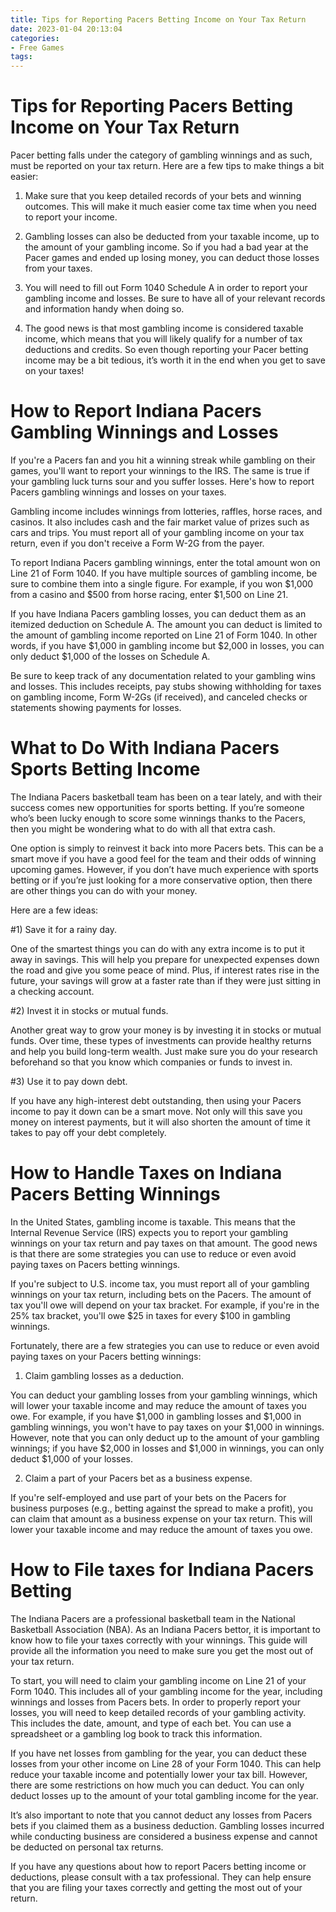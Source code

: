 ```yaml
---
title: Tips for Reporting Pacers Betting Income on Your Tax Return
date: 2023-01-04 20:13:04
categories:
- Free Games
tags:
---
```



#  Tips for Reporting Pacers Betting Income on Your Tax Return

Pacer betting falls under the category of gambling winnings and as such, must be reported on your tax return. Here are a few tips to make things a bit easier:

1. Make sure that you keep detailed records of your bets and winning outcomes. This will make it much easier come tax time when you need to report your income.

2. Gambling losses can also be deducted from your taxable income, up to the amount of your gambling income. So if you had a bad year at the Pacer games and ended up losing money, you can deduct those losses from your taxes.

3. You will need to fill out Form 1040 Schedule A in order to report your gambling income and losses. Be sure to have all of your relevant records and information handy when doing so.

4. The good news is that most gambling income is considered taxable income, which means that you will likely qualify for a number of tax deductions and credits. So even though reporting your Pacer betting income may be a bit tedious, it’s worth it in the end when you get to save on your taxes!

#  How to Report Indiana Pacers Gambling Winnings and Losses

If you're a Pacers fan and you hit a winning streak while gambling on their games, you'll want to report your winnings to the IRS. The same is true if your gambling luck turns sour and you suffer losses. Here's how to report Pacers gambling winnings and losses on your taxes.

Gambling income includes winnings from lotteries, raffles, horse races, and casinos. It also includes cash and the fair market value of prizes such as cars and trips. You must report all of your gambling income on your tax return, even if you don't receive a Form W-2G from the payer.

To report Indiana Pacers gambling winnings, enter the total amount won on Line 21 of Form 1040. If you have multiple sources of gambling income, be sure to combine them into a single figure. For example, if you won $1,000 from a casino and $500 from horse racing, enter $1,500 on Line 21.

If you have Indiana Pacers gambling losses, you can deduct them as an itemized deduction on Schedule A. The amount you can deduct is limited to the amount of gambling income reported on Line 21 of Form 1040. In other words, if you have $1,000 in gambling income but $2,000 in losses, you can only deduct $1,000 of the losses on Schedule A.

Be sure to keep track of any documentation related to your gambling wins and losses. This includes receipts, pay stubs showing withholding for taxes on gambling income, Form W-2Gs (if received), and canceled checks or statements showing payments for losses.

#  What to Do With Indiana Pacers Sports Betting Income

The Indiana Pacers basketball team has been on a tear lately, and with their success comes new opportunities for sports betting. If you’re someone who’s been lucky enough to score some winnings thanks to the Pacers, then you might be wondering what to do with all that extra cash.

One option is simply to reinvest it back into more Pacers bets. This can be a smart move if you have a good feel for the team and their odds of winning upcoming games. However, if you don’t have much experience with sports betting or if you’re just looking for a more conservative option, then there are other things you can do with your money.

Here are a few ideas:

#1) Save it for a rainy day.

One of the smartest things you can do with any extra income is to put it away in savings. This will help you prepare for unexpected expenses down the road and give you some peace of mind. Plus, if interest rates rise in the future, your savings will grow at a faster rate than if they were just sitting in a checking account.

#2) Invest it in stocks or mutual funds.

Another great way to grow your money is by investing it in stocks or mutual funds. Over time, these types of investments can provide healthy returns and help you build long-term wealth. Just make sure you do your research beforehand so that you know which companies or funds to invest in.

#3) Use it to pay down debt.

If you have any high-interest debt outstanding, then using your Pacers income to pay it down can be a smart move. Not only will this save you money on interest payments, but it will also shorten the amount of time it takes to pay off your debt completely.

#  How to Handle Taxes on Indiana Pacers Betting Winnings

In the United States, gambling income is taxable. This means that the Internal Revenue Service (IRS) expects you to report your gambling winnings on your tax return and pay taxes on that amount. The good news is that there are some strategies you can use to reduce or even avoid paying taxes on Pacers betting winnings.

If you're subject to U.S. income tax, you must report all of your gambling winnings on your tax return, including bets on the Pacers. The amount of tax you'll owe will depend on your tax bracket. For example, if you're in the 25% tax bracket, you'll owe $25 in taxes for every $100 in gambling winnings.

Fortunately, there are a few strategies you can use to reduce or even avoid paying taxes on your Pacers betting winnings:

1. Claim gambling losses as a deduction.

You can deduct your gambling losses from your gambling winnings, which will lower your taxable income and may reduce the amount of taxes you owe. For example, if you have $1,000 in gambling losses and $1,000 in gambling winnings, you won't have to pay taxes on your $1,000 in winnings. However, note that you can only deduct up to the amount of your gambling winnings; if you have $2,000 in losses and $1,000 in winnings, you can only deduct $1,000 of your losses.

2. Claim a part of your Pacers bet as a business expense.

If you're self-employed and use part of your bets on the Pacers for business purposes (e.g., betting against the spread to make a profit), you can claim that amount as a business expense on your tax return. This will lower your taxable income and may reduce the amount of taxes you owe.

#  How to File taxes for Indiana Pacers Betting

The Indiana Pacers are a professional basketball team in the National Basketball Association (NBA). As an Indiana Pacers bettor, it is important to know how to file your taxes correctly with your winnings. This guide will provide all the information you need to make sure you get the most out of your tax return.

To start, you will need to claim your gambling income on Line 21 of your Form 1040. This includes all of your gambling income for the year, including winnings and losses from Pacers bets. In order to properly report your losses, you will need to keep detailed records of your gambling activity. This includes the date, amount, and type of each bet. You can use a spreadsheet or a gambling log book to track this information.

If you have net losses from gambling for the year, you can deduct these losses from your other income on Line 28 of your Form 1040. This can help reduce your taxable income and potentially lower your tax bill. However, there are some restrictions on how much you can deduct. You can only deduct losses up to the amount of your total gambling income for the year.

It’s also important to note that you cannot deduct any losses from Pacers bets if you claimed them as a business deduction. Gambling losses incurred while conducting business are considered a business expense and cannot be deducted on personal tax returns.

If you have any questions about how to report Pacers betting income or deductions, please consult with a tax professional. They can help ensure that you are filing your taxes correctly and getting the most out of your return.